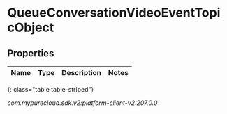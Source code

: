 # QueueConversationVideoEventTopicObject


## Properties

| Name | Type | Description | Notes |
| ------------ | ------------- | ------------- | ------------- |
{: class="table table-striped"}




_com.mypurecloud.sdk.v2:platform-client-v2:207.0.0_
